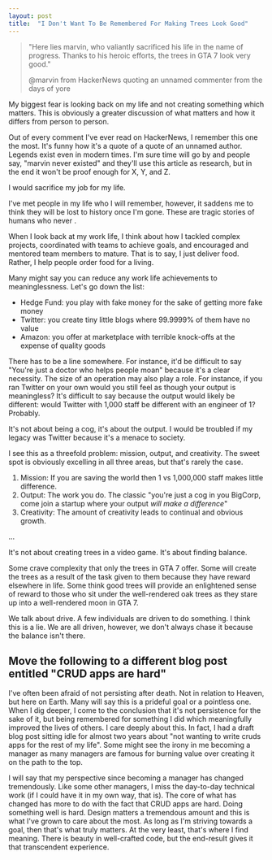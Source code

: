 ```yaml
---
layout: post
title:  "I Don't Want To Be Remembered For Making Trees Look Good"
---
```


> "Here lies marvin, who valiantly sacrificed his life in the name of progress.
> Thanks to his heroic efforts, the trees in GTA 7 look very good."
> 
> @marvin from HackerNews quoting an unnamed commenter from the days of yore

My biggest fear is looking back on my life and not creating something which matters. This is obviously a greater discussion of what matters and how it differs from person to person.

Out of every comment I've ever read on HackerNews, I remember this one the most. It's funny how it's a quote of a quote of an unnamed author. Legends exist even in modern times. I'm sure time will go by and people say, "marvin never existed" and they'll use this article as research, but in the end it won't be proof enough for X, Y, and Z.

I would sacrifice my job for my life. 

I've met people in my life who I will remember, however, it saddens me to think they will be lost to history once I'm gone. These are tragic stories of humans who never .

When I look back at my work life, I think about how I tackled complex projects, coordinated with teams to achieve goals, and encouraged and mentored team members to mature. That is to say, I just deliver food. Rather, I help people order food for a living.

Many might say you can reduce any work life achievements to meaninglessness. Let's go down the list:

- Hedge Fund: you play with fake money for the sake of getting more fake money
- Twitter: you create tiny little blogs where 99.9999% of them have no value
- Amazon: you offer at marketplace with terrible knock-offs at the expense of quality goods

There has to be a line somewhere. For instance, it'd be difficult to say "You're just a doctor who helps people moan" because it's a clear necessity. The size of an operation may also play a role. For instance, if you ran Twitter on your own would you still feel as though your output is meaningless? It's difficult to say because the output would likely be different: would Twitter with 1,000 staff be different with an engineer of 1? Probably. 

It's not about being a cog, it's about the output. I would be troubled if my legacy was Twitter because it's a menace to society. 

I see this as a threefold problem: mission, output, and creativity. The sweet spot is obviously excelling in all three areas, but that's rarely the case. 

1. Mission: If you are saving the world then 1 vs 1,000,000 staff makes little difference.
2. Output: The work you do. The classic "you're just a cog in you BigCorp, come join a startup where your output *will make a difference*"
3. Creativity: The amount of creativity leads to continual and obvious growth.

...

It's not about creating trees in a video game. It's about finding balance. 

Some crave complexity that only the trees in GTA 7 offer. Some will create the trees as a result of the task given to them because they have reward elsewhere in life. Some think good trees will provide an enlightened sense of reward to those who sit under the well-rendered oak trees as they stare up into a well-rendered moon in GTA 7.

We talk about drive. A few individuals are driven to do something. I think this is a lie. We are all driven, however, we don't always chase it because the balance isn't there.


## Move the following to a different blog post entitled "CRUD apps are hard"

I've often been afraid of not persisting after death. Not in relation to Heaven, but here on Earth. Many will say this is a prideful goal or a pointless one. When I dig deeper, I come to the conclusion that it's not persistence for the sake of it, but being remembered for something I did which meaningfully improved the lives of others. I care deeply about this. In fact, I had a draft blog post sitting idle for almost two years about "not wanting to write cruds apps for the rest of my life". Some might see the irony in me becoming a manager as many managers are famous for burning value over creating it on the path to the top. 

I will say that my perspective since becoming a manager has changed tremendously. Like some other managers, I miss the day-to-day technical work (if I could have it in my own way, that is). The core of what has changed has more to do with the fact that CRUD apps are hard. Doing something well is hard. Design matters a tremendous amount and this is what I've grown to care about the most. As long as I'm striving towards a goal, then that's what truly matters. At the very least, that's where I find meaning. There is beauty in well-crafted code, but the end-result gives it that transcendent experience.


